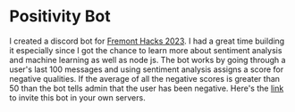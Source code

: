 # Positivity Bot

I created a discord bot for <a href="https://fremont-hacks-2.devpost.com">Fremont Hacks 2023</a>. I had a great time building it especially since I got the chance to learn more about sentiment analysis and machine learning as well as node js. The bot works by going through a user's last 100 messages and using sentiment analysis assigns a score for negative qualities. If the average of all the negative scores is greater than 50 than the bot tells admin that the user has been negative. Here's the <a href="https://discord.com/api/oauth2/authorize?client_id=1099755600038072461&permissions=8&scope=bot">link</a> to invite this bot in your own servers.
